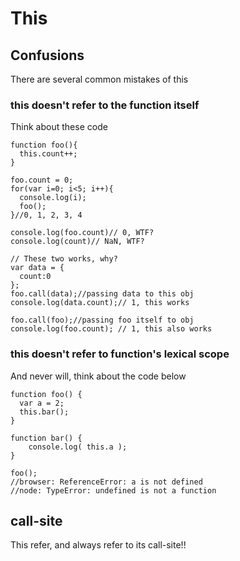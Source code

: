 # This


## Confusions
There are several common mistakes of this

### this doesn't refer to the function itself
Think about these code

```
function foo(){
  this.count++;
}

foo.count = 0;
for(var i=0; i<5; i++){
  console.log(i);
  foo();
}//0, 1, 2, 3, 4

console.log(foo.count)// 0, WTF?
console.log(count)// NaN, WTF?

// These two works, why?
var data = {
  count:0
};
foo.call(data);//passing data to this obj
console.log(data.count);// 1, this works

foo.call(foo);//passing foo itself to obj
console.log(foo.count); // 1, this also works
```

### this doesn't refer to function's lexical scope
And never will, think about the code below

```
function foo() {
  var a = 2;
  this.bar();
}

function bar() {
    console.log( this.a );
}

foo();
//browser: ReferenceError: a is not defined
//node: TypeError: undefined is not a function
```

## call-site
This refer, and always refer to its call-site!!
